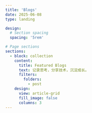 ```yaml
---
title: 'Blogs'
date: 2025-06-08
type: landing

design:
  # Section spacing
  spacing: '5rem'

# Page sections
sections:
  - block: collection
    content:
      title: Featured Blogs
      text: 记录思考，分享技术，沉淀成长。
      filters:
        folders:
          - post
    design:
      view: article-grid
      fill_image: false
      columns: 3
---
```

